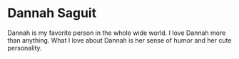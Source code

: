 # **Dannah Saguit**

Dannah is my favorite person in the whole wide world.
I love Dannah more than anything. 
What I love about Dannah is her sense of humor and her cute personality.
